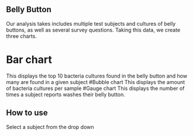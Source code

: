 ## Belly Button
Our analysis takes includes multiple test subjects and cultures of belly buttons, as well as several survey questions. Taking this data, we create three charts.
# Bar chart
This displays the top 10 bacteria cultures found in the belly button and how many are found in a given subject
#Bubble chart 
This displays the amount of bacteria cultures per sample
#Gauge chart 
This displays the number of times a subject reports washes their belly button. 

## How to use
Select a subject from the drop down
